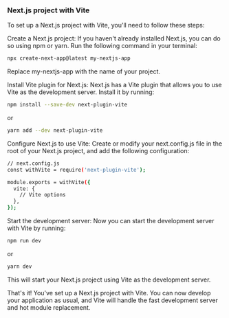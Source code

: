 ### Next.js project with Vite

To set up a Next.js project with Vite, you'll need to follow these steps:

Create a Next.js project: If you haven't already installed Next.js, you can do so using npm or yarn. Run the following command in your terminal:

```bash
npx create-next-app@latest my-nextjs-app
```

Replace my-nextjs-app with the name of your project.

Install Vite plugin for Next.js: Next.js has a Vite plugin that allows you to use Vite as the development server. Install it by running:

```bash
npm install --save-dev next-plugin-vite
```

or

```bash
yarn add --dev next-plugin-vite
```

Configure Next.js to use Vite: Create or modify your next.config.js file in the root of your Next.js project, and add the following configuration:

```bash
// next.config.js
const withVite = require('next-plugin-vite');

module.exports = withVite({
  vite: {
    // Vite options
  },
});
```

Start the development server: Now you can start the development server with Vite by running:

```bash
npm run dev
```

or

```bash
yarn dev
```

This will start your Next.js project using Vite as the development server.

That's it! You've set up a Next.js project with Vite. You can now develop your application as usual, and Vite will handle the fast development server and hot module replacement.

